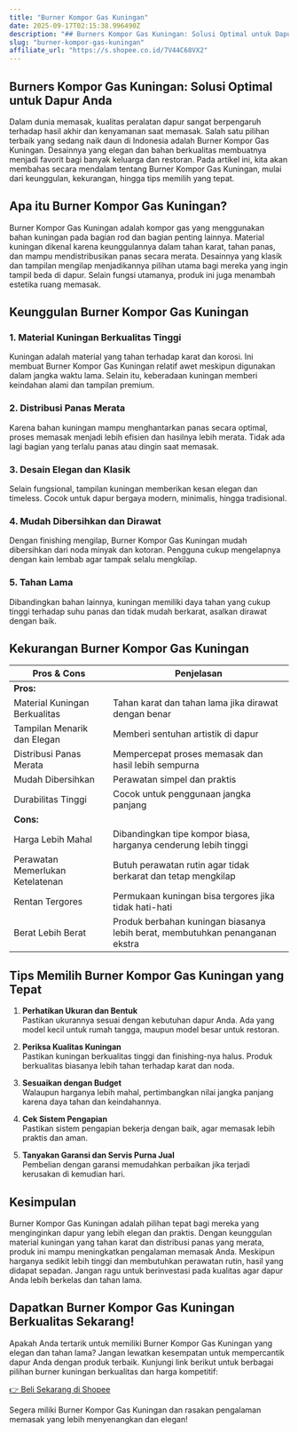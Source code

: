 ```yaml
---
title: "Burner Kompor Gas Kuningan"
date: 2025-09-17T02:15:38.996490Z
description: "## Burners Kompor Gas Kuningan: Solusi Optimal untuk Dapur Anda  ..."
slug: "burner-kompor-gas-kuningan"
affiliate_url: "https://s.shopee.co.id/7V44C68VX2"
---
```

## Burners Kompor Gas Kuningan: Solusi Optimal untuk Dapur Anda  

Dalam dunia memasak, kualitas peralatan dapur sangat berpengaruh terhadap hasil akhir dan kenyamanan saat memasak. Salah satu pilihan terbaik yang sedang naik daun di Indonesia adalah Burner Kompor Gas Kuningan. Desainnya yang elegan dan bahan berkualitas membuatnya menjadi favorit bagi banyak keluarga dan restoran. Pada artikel ini, kita akan membahas secara mendalam tentang Burner Kompor Gas Kuningan, mulai dari keunggulan, kekurangan, hingga tips memilih yang tepat.  

## Apa itu Burner Kompor Gas Kuningan?  

Burner Kompor Gas Kuningan adalah kompor gas yang menggunakan bahan kuningan pada bagian rod dan bagian penting lainnya. Material kuningan dikenal karena keunggulannya dalam tahan karat, tahan panas, dan mampu mendistribusikan panas secara merata. Desainnya yang klasik dan tampilan mengilap menjadikannya pilihan utama bagi mereka yang ingin tampil beda di dapur. Selain fungsi utamanya, produk ini juga menambah estetika ruang memasak.  

## Keunggulan Burner Kompor Gas Kuningan  

### 1. Material Kuningan Berkualitas Tinggi  
Kuningan adalah material yang tahan terhadap karat dan korosi. Ini membuat Burner Kompor Gas Kuningan relatif awet meskipun digunakan dalam jangka waktu lama. Selain itu, keberadaan kuningan memberi keindahan alami dan tampilan premium.  

### 2. Distribusi Panas Merata  
Karena bahan kuningan mampu menghantarkan panas secara optimal, proses memasak menjadi lebih efisien dan hasilnya lebih merata. Tidak ada lagi bagian yang terlalu panas atau dingin saat memasak.  

### 3. Desain Elegan dan Klasik  
Selain fungsional, tampilan kuningan memberikan kesan elegan dan timeless. Cocok untuk dapur bergaya modern, minimalis, hingga tradisional.  

### 4. Mudah Dibersihkan dan Dirawat  
Dengan finishing mengilap, Burner Kompor Gas Kuningan mudah dibersihkan dari noda minyak dan kotoran. Pengguna cukup mengelapnya dengan kain lembab agar tampak selalu mengkilap.  

### 5. Tahan Lama  
Dibandingkan bahan lainnya, kuningan memiliki daya tahan yang cukup tinggi terhadap suhu panas dan tidak mudah berkarat, asalkan dirawat dengan baik.  

## Kekurangan Burner Kompor Gas Kuningan  

| Pros & Cons | Penjelasan |  
|--------------|--------------|  
| **Pros:** |  |  
| Material Kuningan Berkualitas | Tahan karat dan tahan lama jika dirawat dengan benar |  
| Tampilan Menarik dan Elegan | Memberi sentuhan artistik di dapur |  
| Distribusi Panas Merata | Mempercepat proses memasak dan hasil lebih sempurna |  
| Mudah Dibersihkan | Perawatan simpel dan praktis |  
| Durabilitas Tinggi | Cocok untuk penggunaan jangka panjang |  
| **Cons:** |  |  
| Harga Lebih Mahal | Dibandingkan tipe kompor biasa, harganya cenderung lebih tinggi |  
| Perawatan Memerlukan Ketelatenan | Butuh perawatan rutin agar tidak berkarat dan tetap mengkilap |  
| Rentan Tergores | Permukaan kuningan bisa tergores jika tidak hati-hati |  
| Berat Lebih Berat | Produk berbahan kuningan biasanya lebih berat, membutuhkan penanganan ekstra |  

## Tips Memilih Burner Kompor Gas Kuningan yang Tepat  

1. **Perhatikan Ukuran dan Bentuk**  
Pastikan ukurannya sesuai dengan kebutuhan dapur Anda. Ada yang model kecil untuk rumah tangga, maupun model besar untuk restoran.  

2. **Periksa Kualitas Kuningan**  
Pastikan kuningan berkualitas tinggi dan finishing-nya halus. Produk berkualitas biasanya lebih tahan terhadap karat dan noda.  

3. **Sesuaikan dengan Budget**  
Walaupun harganya lebih mahal, pertimbangkan nilai jangka panjang karena daya tahan dan keindahannya.  

4. **Cek Sistem Pengapian**  
Pastikan sistem pengapian bekerja dengan baik, agar memasak lebih praktis dan aman.  

5. **Tanyakan Garansi dan Servis Purna Jual**  
Pembelian dengan garansi memudahkan perbaikan jika terjadi kerusakan di kemudian hari.  

## Kesimpulan  

Burner Kompor Gas Kuningan adalah pilihan tepat bagi mereka yang menginginkan dapur yang lebih elegan dan praktis. Dengan keunggulan material kuningan yang tahan karat dan distribusi panas yang merata, produk ini mampu meningkatkan pengalaman memasak Anda. Meskipun harganya sedikit lebih tinggi dan membutuhkan perawatan rutin, hasil yang didapat sepadan. Jangan ragu untuk berinvestasi pada kualitas agar dapur Anda lebih berkelas dan tahan lama.  

## Dapatkan Burner Kompor Gas Kuningan Berkualitas Sekarang!  

Apakah Anda tertarik untuk memiliki Burner Kompor Gas Kuningan yang elegan dan tahan lama? Jangan lewatkan kesempatan untuk mempercantik dapur Anda dengan produk terbaik. Kunjungi link berikut untuk berbagai pilihan burner kuningan berkualitas dan harga kompetitif:  

[👉 Beli Sekarang di Shopee](https://s.shopee.co.id/7V44C68VX2)  

Segera miliki Burner Kompor Gas Kuningan dan rasakan pengalaman memasak yang lebih menyenangkan dan elegan!